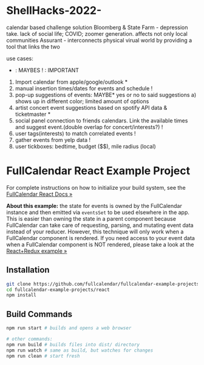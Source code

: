 # ShellHacks-2022-

calendar based challenge solution
Bloomberg & State Farm - depression take. lack of social life; COVID; zoomer generation. affects not only local communities
Assurant - interconnects physical virual world by providing a tool that links the two

use cases:

- : MAYBES
  ! : IMPORTANT

1. Import calendar from apple/google/outlook \*
2. manual insertion times/dates for events and schedule !
3. pop-up suggestions of events: MAYBE\* yes or no to said suggestions
   a) shows up in different color; limited amount of options
4. artist concert event suggestions based on spotify API data & ticketmaster \*
5. social panel connection to friends calendars. Link the available times and suggest event.(double overlap for concert/interests?) !
6. user tags(interests) to match correlated events !
7. gather events from yelp data !
8. user tickboxes: bedtime, budget ($$), mile radius (local)

# FullCalendar React Example Project

For complete instructions on how to initialize your build system, see the [FullCalendar React Docs &raquo;](https://fullcalendar.io/docs/react)

**About this example:** the state for events is owned by the FullCalendar instance and then emitted via `eventsSet` to be used elsewhere in the app. This is easier than owning the state in a parent component because FullCalendar can take care of requesting, parsing, and mutating event data instead of your reducer. However, this technique will only work when a FullCalendar component is rendered. If you need access to your event data when a FullCalendar component is NOT rendered, please take a look at the [React+Redux example &raquo;](../react-redux)

## Installation

```bash
git clone https://github.com/fullcalendar/fullcalendar-example-projects.git
cd fullcalendar-example-projects/react
npm install
```

## Build Commands

```bash
npm run start # builds and opens a web browser

# other commands:
npm run build # builds files into dist/ directory
npm run watch # same as build, but watches for changes
npm run clean # start fresh
```
